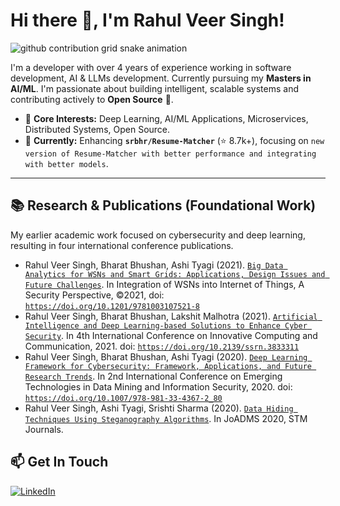 # Hi there 👋, I'm Rahul Veer Singh!

<picture>
  <source media="(prefers-color-scheme: dark)" srcset="https://raw.githubusercontent.com/rahulsingh237/rahulsingh237/output/github-contribution-grid-snake-dark.svg">
  <source media="(prefers-color-scheme: light)" srcset="https://raw.githubusercontent.com/rahulsingh237/rahulsingh237/output/github-contribution-grid-snake.svg">
  <img alt="github contribution grid snake animation" src="https://raw.githubusercontent.com/rahulsingh237/rahulsingh237/output/github-contribution-grid-snake.svg">
</picture>

I'm a developer with over 4 years of experience working in software development, AI & LLMs development. Currently pursuing my **Masters in AI/ML**. I'm passionate about building intelligent, scalable systems and contributing actively to **Open Source** 🤝.

*   🧠 **Core Interests:** Deep Learning, AI/ML Applications, Microservices, Distributed Systems, Open Source.
*   🌱 **Currently:** Enhancing **`srbhr/Resume-Matcher`** (⭐️ 8.7k+), focusing on `new version of Resume-Matcher with better performance and integrating with better models`.

---

## 📚 Research & Publications (Foundational Work)

My earlier academic work focused on cybersecurity and deep learning, resulting in four international conference publications.

*   Rahul Veer Singh, Bharat Bhushan, Ashi Tyagi (2021). [`Big Data Analytics for WSNs and Smart Grids: Applications, Design Issues and Future Challenges`](https://doi.org/10.1201/9781003107521-8). In Integration of WSNs into Internet of Things, A Security Perspective, ©2021, doi: [`https://doi.org/10.1201/9781003107521-8`](https://doi.org/10.1201/9781003107521-8)
*   Rahul Veer Singh, Bharat Bhushan, Lakshit Malhotra (2021). [`Artificial Intelligence and Deep Learning-based Solutions to Enhance Cyber Security`](https://doi.org/10.2139/ssrn.3833311). In 4th International Conference on Innovative Computing and Communication, 2021. doi: [`https://doi.org/10.2139/ssrn.3833311`](https://doi.org/10.2139/ssrn.3833311)
*   Rahul Veer Singh, Bharat Bhushan, Ashi Tyagi (2020). [`Deep Learning Framework for Cybersecurity: Framework, Applications, and Future Research Trends`](https://doi.org/10.1007/978-981-33-4367-2_80). In 2nd International Conference on Emerging Technologies in Data Mining and Information Security, 2020. doi: [`https://doi.org/10.1007/978-981-33-4367-2_80`](https://doi.org/10.1007/978-981-33-4367-2_80)
*   Rahul Veer Singh, Ashi Tyagi, Srishti Sharma (2020). [`Data Hiding Techniques Using Steganography Algorithms`](http://computers.stmjournals.com/index.php?journal=JoADMS&page=article&op=view&path%5B%5D=2426). In JoADMS 2020, STM Journals.

## 📫 Get In Touch 

[![LinkedIn](https://img.shields.io/badge/linkedin-%230077B5.svg?style=for-the-badge&logo=linkedin&logoColor=white)]([https://linkedin.com/in/srbhr](https://www.linkedin.com/in/rahulveersingh/))
